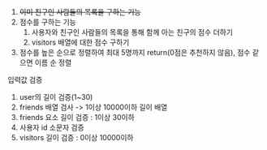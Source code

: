 1. ~~이미 친구인 사람들의 목록을 구하는 기능~~
2. 점수를 구하는 기능
   1. 사용자와 친구인 사람들의 목록을 통해 함께 아는 친구의 점수 더하기
   2. visitors 배열에 대한 점수 구하기
3. 점수를 높은 순으로 정렬하여 최대 5명까지 return(0점은 추천하지 않음), 점수 같으면 이름 순 정렬

입력값 검증

1. user의 길이 검증(1~30)
2. friends 배열 검사 -> 1이상 10000이하 길이 배열
3. friends 요소 길이 검증 : 1이상 30이하
4. 사용자 id 소문자 검증
5. visitors 길이 검증 : 0이상 10000이하
